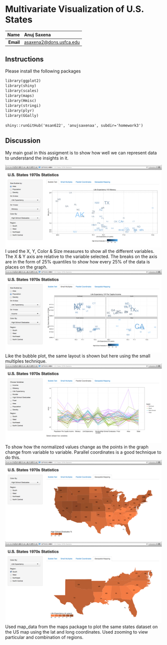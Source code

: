 Multivariate Visualization of U.S. States
=========================================

| **Name**  | Anuj Saxena  |
|----------:|:-------------|
| **Email** | asaxena2@dons.usfca.edu |

## Instructions ##
Please install the following packages
```
library(ggplot2)
library(shiny)
library(scales)
library(maps)
library(Hmisc)
library(stringi)
library(plyr)
library(GGally)

shiny::runGitHub('msan622', 'anujsaxenaa', subdir='homework3')
```


## Discussion ##
My main goal in this assigment is to show how well we can represent data to understand the insights in it.

![IMAGE](bubblePlot.png)
I used the X, Y, Color & Size measures to show all the different variables. The X & Y axis are relative to the variable selected. The breaks on the axis are in the form of 25% quantiles to show how every 25% of the data is places on the graph. 
![IMAGE](smallMultiples.png)
Like the bubble plot, the same layout is shown but here using the small multiples technique.
![IMAGE](parallelCoordinates.png)
To show how the normalized values change as the points in the graph change from variable to variable. Parallel coordinates is a good technique to do this.
![IMAGE](geospatial.png)
![IMAGE](southernmap.png)
Used map_data from the maps package to plot the same states dataset on the US map using the lat and long coordinates.
Used zooming to view particular and combination of regions. 

